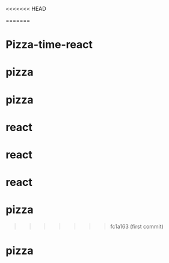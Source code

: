 <<<<<<< HEAD

=======
# Pizza-time-react
# pizza
# pizza
# react
# react
# react
# pizza
>>>>>>> fc1a163 (first commit)
# pizza
